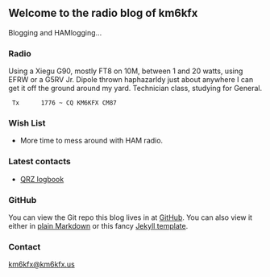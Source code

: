 ## Welcome to the radio blog of km6kfx

Blogging and HAMlogging...

### Radio

Using a Xiegu G90, mostly FT8 on 10M, between 1 and 20 watts, using EFRW or a G5RV Jr. Dipole thrown haphazarldy just about anywhere I can get it off the ground around my yard. Technician class, studying for General. 

```auto
 Tx      1776 ~ CQ KM6KFX CM87
```


### Wish List

- More time to mess around with HAM radio.

### Latest contacts

- [QRZ logbook](https://logbook.qrz.com/lbstat/KM6KFX/)


### GitHub

You can view the Git repo this blog lives in at [GitHub](https://github.com/russelltadams/km6kfx/). You can also view it either in [plain Markdown](https://github.com/russelltadams/km6kfx/blob/master/docs/README.md) or this fancy [Jekyll
template](http://km6kfx.us/).

### Contact

<km6kfx@km6kfx.us>
